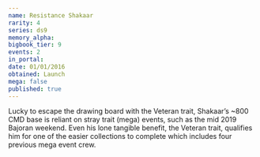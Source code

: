 ```yaml
---
name: Resistance Shakaar
rarity: 4
series: ds9
memory_alpha:
bigbook_tier: 9
events: 2
in_portal:
date: 01/01/2016
obtained: Launch
mega: false
published: true
---
```


Lucky to escape the drawing board with the Veteran trait, Shakaar’s ~800 CMD base is reliant on stray trait (mega) events, such as the mid 2019 Bajoran weekend. Even his lone tangible benefit, the Veteran trait, qualifies him for one of the easier collections to complete which includes four previous mega event crew.
